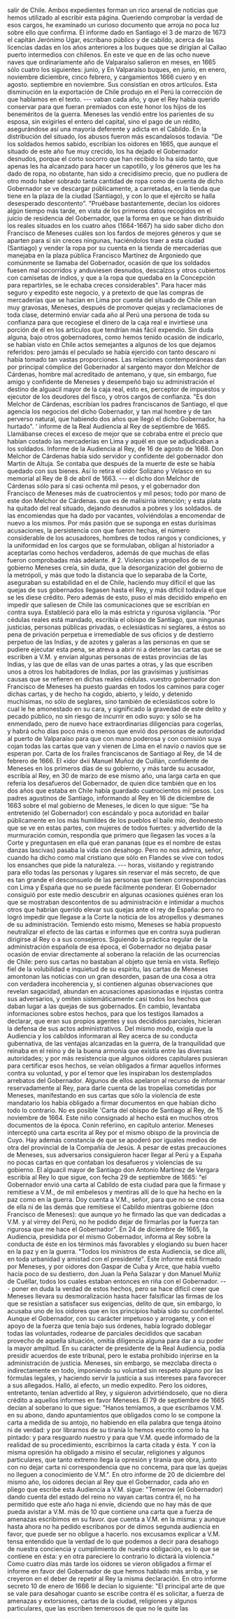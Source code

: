 salir de Chile. Ambos expedientes forman un rico arsenal de noticias que hemos utilizado al escribir esta página. Queriendo comprobar la verdad de esos cargos, he examinado un curioso documento que arroja no poca luz sobre ello que confirma. El informe dado en Santiago el 3 de marzo de 1673 el capitán Jerónimo Ugar, escribano público y de cabildo, acerca de las licencias dadas en los años anteriores a los buques que se dirigían al Callao puerto intermedios con chilenos. En este ve que en de las ocho nueve naves que ordinariamente año de Valparaíso salieron en meses, en 1665 sólo cuatro los siguientes: junio, y En Valparaíso buques, en junio, en enero, noviembre diciembre, cinco febrero, y cargamientos 1666 cuero y en agosto. septiembre en noviembre. Sus consistían en otros artículos. Esta disminución en la exportación de Chile produjo en el Perú la corrección de que hablamos en el texto. --- vaban cada año, y que el Rey había querido conservar para que fueran premiados con este honor los hijos de los beneméritos de la guerra. Meneses las vendió entre los parientes de su esposa, sin exigirles el entero del capital, sino el pago de un rédito, asegurándose así una mayoría deferente y adicta en el Cabildo. En la distribución del situado, los abusos fueron más escandalosos todavía. "De los soldados hemos sabido, escribían los oidores en 1665, que aunque el situado de este año fue muy crecido, los ha dejado el Gobernador desnudos, porque el corto socorro que han recibido lo ha sido tanto, que apenas les ha alcanzado para hacer un capotillo, y los géneros que les ha dado de ropa, no obstante, han sido a crecidísimo precio, que no pudiera de otro modo haber sobrado tanta cantidad de ropa como de cuenta de dicho Gobernador se ve descargar públicamente, a carretadas, en la tienda que tiene en la plaza de la ciudad (Santiago), y con lo que el ejército se halla desesperado descontento". "Pruébase bastantemente, decían los oidores algún tiempo más tarde, en vista de los primeros datos recogidos en el juicio de residencia del Gobernador, que la forma en que se han distribuido los reales situados en los cuatro años (1664-1667) ha sido saber dicho don Francisco de Meneses cuáles son los fardos de mejores géneros y que se aparten para sí sin creces ningunas, haciéndolos traer a esta ciudad (Santiago) y vender la ropa por su cuenta en la tienda de mercaderías que manejaba en la plaza pública Francisco Martínez de Argoniedo que comúnmente se llamaba del Gobernador, ocasión de que los soldados fuesen mal socorridos y anduviesen desnudos, descalzos y otros cubiertos con camisetas de indios, y que a la ropa que quedaba en la Concepción para repartirles, se le echaba creces considerables". Para hacer más seguro y expedito este negocio, y a pretexto de que las compras de mercaderías que se hacían en Lima por cuenta del situado de Chile eran muy gravosas, Meneses, después de promover quejas y reclamaciones de toda clase, determinó enviar cada año al Perú una persona de toda su confianza para que recogiese el dinero de la caja real e invirtiese una porción de él en los artículos que tendrían más fácil expendio. Sin duda alguna, bajo otros gobernadores, como hemos tenido ocasión de indicarlo, se habían visto en Chile actos semejantes a algunos de los que dejamos referidos: pero jamás el peculado se había ejercido con tanto descaro ni había tomado tan vastas proporciones. Las relaciones contemporáneas dan por principal cómplice del Gobernador al sargento mayor don Melchor de Cárdenas, hombre mal acreditado de antemano, y que, sin embargo, fue amigo y confidente de Meneses y desempeñó bajo su administración el destino de alguacil mayor de la caja real, esto es, perceptor de impuestos y ejecutor de los deudores del fisco, y otros cargos de confianza. "Es don Melchor de Cárdenas, escribían los padres franciscanos de Santiago, el que agencia los negocios del dicho Gobernador, y tan mal hombre y de tan perverso natural, que habiendo dos años que llegó el dicho Gobernador, ha hurtado". <footnote> ' informe de la Real Audiencia al Rey de septiembre de 1665. Llamábanse creces el exceso de mejor que se cobraba entre el precio que habían costado las mercaderías en Lima y aquél en que se adjudicaban a los soldados. Informe de la Audiencia al Rey, de 16 de agosto de 1668. Don Melchor de Cárdenas había sido servidor y confidente del gobernador don Martín de Altuja. Se contaba que después de la muerte de este se había quedado con sus bienes. Así lo retira el oidor Solizano y Velasco en su memorial al Rey de 8 de abril de 1663. </footnote> --- el dicho don Melchor de Cárdenas sólo para sí casi ochenta mil pesos, y el gobernador don Francisco de Meneses más de cuatrocientos y mil pesos; todo por mano de este don Melchor de Cárdenas. que es de malísirria intención; y esta plata ha quitado del real situado, dejando desnudos a pobres y los soldados. de las encomiendas que ha dado por vacantes, volviéndolas a encomendar de nuevo a los mismos. Por más pasión que se suponga en estas durísimas acusaciones, la persistencia con que fueron hechas, el número considerable de los acusadores, hombres de todos rangos y condiciones, y la uniformidad en los cargos que se formulaban, obligan al historiador a aceptarlas como hechos verdaderos, además de que muchas de ellas fueron comprobadas más adelante. # 2. Violencias y atropellos de su gobierno Meneses creía, sin duda, que la desorganización del gobierno de la metrópoli, y más que todo la distancia que lo separaba de la Corte, aseguraban su estabilidad en el de Chile, haciendo muy difícil el que las quejas de sus gobernados llegasen hasta el Rey, y más difícil todavía el que se les diese crédito. Pero además de esto, puso el más decidido empeño en impedir que saliesen de Chile las comunicaciones que se escribían en contra suya. Estableció para ello la más estricta y rigurosa vigilancia. “Por cédulas reales está mandado, escribía el obispo de Santiago, que ningunas justicias, personas públicas privadas, o eclesiásticas ni seglares, a éstos so pena de privación perpetua e irremediable de sus oficios y de destierro perpetuo de las Indias, y de azotes y galeras a las personas en que se pudiere ejecutar esta pena, se atreva a abrir ni a detener las cartas que se escriben a V.M. y envían algunas personas de estas provincias de las Indias, y las que de ellas van de unas partes a otras, y las que escriben unos a otros los habitadores de Indias, por las gravísimas y justísimas causas que se refieren en dichas reales cédulas. vuestro gobernador don Francisco de Meneses ha puesto guardas en todos los caminos para coger dichas cartas, y de hecho ha cogido, abierto, y leído, y detenido muchísimas, no sólo de seglares, sino también de eclesiásticos sobre lo cual le he amonestado en su cara, y significado la gravedad de este delito y pecado público, no sin riesgo de incurrir en odio suyo: y sólo se ha enmendado, pero de nuevo hace extraordinarias diligencias para cogerlas, y habrá ocho días poco más o menos que envió dos personas de autoridad al puerto de Valparaíso para que con mano poderosa y con comisión suya cojan todas las cartas que van y vienen de Lima en el navío o navíos que se esperan por. Carta de los frailes franciscanos de Santiago al Rey, de 14 de febrero de 1666. El «idor d«ii Manuel Muñoz de Cuillán, confidente de Meneses en los primeros días de su gobierno, y más tarde su acusador, escribía al Rey, en 30 de marzo de ese mismo año, una larga carta en que refería los desafueros del Gobernador, de quien dice también que en los dos años que estaba en Chile había guardado cuatrocientos mil pesos. Los padres agustinos de Santiago, informando al Rey en 16 de diciembre de 1663 sobre el mal gobierno de Meneses, le dicen lo que sigue: “Se ha entretenido (el Gobernador) con escándalo y poca autoridad en bailar públicamente en los más humildes de los pueblos el baile mío, deshonesto que se ve en estas partes, con mujeres de todos fuertes: y advertido de la murmuración común, respondía que primero que llegasen las voces a la Corte y preguntasen en ella qué eran pananas (que es el nombre de estas danzas lascivas) pasaba la vida con desahogo. Pero no nos admira, señor, cuando ha dicho como mal cristiano que sólo en Flandes se vive con todos los ensanches que pide la naturaleza. --- horas, visitando y registrando para ello todas las personas y lugares sin reservar el más secreto, de que es tan grande el desconsuelo de las personas que tienen correspondencias con Lima y España que no se puede fácilmente ponderar. El Gobernador consiguió por este medio descubrir en algunas ocasiones quiénes eran los que se mostraban descontentos de su administración e intimidar a muchos otros que habrían querido elevar sus quejas ante el rey de España: pero no logró impedir que llegase a la Corte la noticia de los atropellos y desmanes de su administración. Temiendo esto mismo, Meneses se había propuesto neutralizar el efecto de las cartas e informes que en contra suya pudieran dirigirse al Rey o a sus consejeros. Siguiendo la práctica regular de la administración española de esa época, el Gobernador no dejaba pasar ocasión de enviar directamente al soberano la relación de las ocurrencias de Chile: pero sus cartas no bastaban al objeto que tenía en vista. Reflejo fiel de la volubilidad e inquietud de su espíritu, las cartas de Meneses amontonan las noticias con un gran desorden, pasan de una cosa a otra con verdadera incoherencia y, si contienen algunas observaciones que revelan sagacidad, abundan en acusaciones apasionadas e injustas contra sus adversarios, y omiten sistemáticamente casi todos los hechos que daban lugar a las quejas de sus gobernados. En cambio, levantaba informaciones sobre estos hechos, para que los testigos llamados a declarar, que eran sus propios agentes y sus decididos parciales, hicieran la defensa de sus actos administrativos. Del mismo modo, exigía que la Audiencia y los cabildos informaran al Rey acerca de su conducta gubernativa, de las ventajas alcanzadas en la guerra, de la tranquilidad que reinaba en el reino y de la buena armonía que existía entre las diversas autoridades; y por más resistencia que algunos oidores capitulares pusieran para certificar esos hechos, se veían obligados a firmar aquellos informes contra su voluntad, y por el temor que les inspiraban los destemplados arrebatos del Gobernador. Algunos de ellos apelaron al recurso de informar reservadamente al Rey, para darle cuenta de las tropelías cometidas por Meneses, manifestando en sus cartas que sólo la violencia de este mandatario los había obligado a firmar documentos en que habían dicho todo lo contrario. No es posible 'Carta del obispo de Santiago al Rey, de 15 noviembre de 1664. Este niño consignado al hecho está en muchos otros documentos de la época. Conin referiino, en capítulo anterior. Meneses interceptó una carta escrita al Rey por el mismo obispo de la provincia de Cuyo. Hay además constancia de que se apoderó por iguales medios de otra del provincial de la Compañía de Jesús. A pesar de estas precauciones de Meneses, sus adversarios consiguieron hacer llegar al Perú y a España no pocas cartas en que contaban los desafueros y violencias de su gobierno. El alguacil mayor de Santiago don Antonio Martinez de Vergara escribía al Rey lo que sigue, con fecha 29 de septiembre de 1665: "el Gobernador envió una carta al Cabildo de esta ciudad para que la firmase y remitiese a V.M., de mil embelesos y mentiras allí de lo que ha hecho en la paz como en la guerra. Doy cuenta a V.M., señor, para que no se crea cosa de ella ni de las demás que remitiese el Cabildo mientras gobierne (don Francisco de Meneses): que aunque yo he firmado las que van dedicadas a V.M. y al virrey del Perú, no he podido dejar de firmarlas por la fuerza tan rigurosa que me hace el Gobernador". En 24 de diciembre de 1665, la Audiencia, presidida por el mismo Gobernador, informa al Rey sobre la conducta de éste en los términos más favorables y elogiando su buen hacer en la paz y en la guerra. "Todos los ministros de esta Audiencia, se dice allí, en toda urbanidad y amistad con el presidente". Este informe está firmado por Meneses, y por oidores don Gaspar de Cuba y Arce, que había vuelto hacía poco de su destierro, don Juan la Peña Salazar y don Manuel Muñiz de Cuéllar, todos los cuales estaban entonces en riña con el Gobernador. --- poner en duda la verdad de estos hechos, pero se hace difícil creer que Meneses llevara su desmoralización hasta hacer falsificar las firmas de los que se resistían a satisfacer sus exigencias, delito de que, sin embargo, lo acusaba uno de los oidores que en los principios había sido su confidentel. Aunque el Gobernador, con su carácter impetuoso y arrogante, y con el apoyo de la fuerza que tenía bajo sus órdenes, había logrado doblegar todas las voluntades, rodearse de parciales decididos que sacaban provecho de aquella situación, omitía diligencia alguna para dar a su poder la mayor amplitud. En su carácter de presidente de la Real Audiencia, podía presidir acuerdos de este tribunal, pero le estaba prohibido injerirse en la administración de justicia. Meneses, sin embargo, se mezclaba directa o indirectamente en todo, imponiendo su voluntad sin respeto alguno por las fórmulas legales, y haciendo servir la justicia a sus intereses para favorecer a sus allegados. Halló, al efecto, un medio expedito. Pero los oidores, entretanto, tenían advertido al Rey, y siguieron advirtiéndoselo, que no diera crédito a aquellos informes en favor Meneses. El 79 de septiembre de 1665 decían al soberano lo que sigue: "Hanos temíamos, a que escribamos V.M. en su abono, dando apuntamientos que obligados como lo se compone la carta a medida de su antojo, no habiendo en ella palabra que tenga átoino ni de verdad: y por librarnos de su tiranía lo hemos escrito como lo ha pintado: y para resguardo nuestro y para que V.M. quede informado de la realidad de su procedimiento, escribirnos la carta citada y ésta. Y con la misma opresión ha obligado a misino el secular, religiones y algunos particulares, que tanto extremo llega la opresión y tiranía que obra, junto con no dejar carta ni correspondencia que no concema, para que las quejas no lleguen a conocimiento de V.M.". En otro informe de 20 de diciembre del mismo año, los oidores decían al Rey que el Gobernador, cada año en pliego que escribe esta Audiencia a V.M. sigue: "Temerow (el Gobernador) dando cuenta del estado del reino no vayan cartas contra él, no ha permitido que este año haga ni envíe, diciendo que no hay más de que pueda avistar a V.M. más de 10 que contiene una carta que a fuerza de amenazas escribimos en su favor. que cuenta a V.M. en la misma: y aunque hasta ahora no ha pedido escribanos por de dimos segunda audiencia en favor, que puede ser no obligue a hacerlo. nos excusamos explicar a V.M. tensa entendido que la verdad de lo que podemos a decir para desahogo de nuestra conciencia y cumplimiento de nuestra obligación, es lo que se contiene en ésta: y en otra pareciere lo contrario lo dictará la violencia." Como cuatro días más tarde los oidores se vieron obligados a firmar el informe en favor del Gobernador de que hemos hablado más arriba, y se creyeron en el deber de repetir al Rey la misma declaración. En otro informe secreto 10 de enero de 1666 le decían lo siguiente: "El principal arte de que se vale para desahogar cuanto se escribe contra él es solicitar, a fuerza de amenazas y extorsiones, cartas de la ciudad, religiones y algunos particulares, que las escriben temerosos de que no le quite las